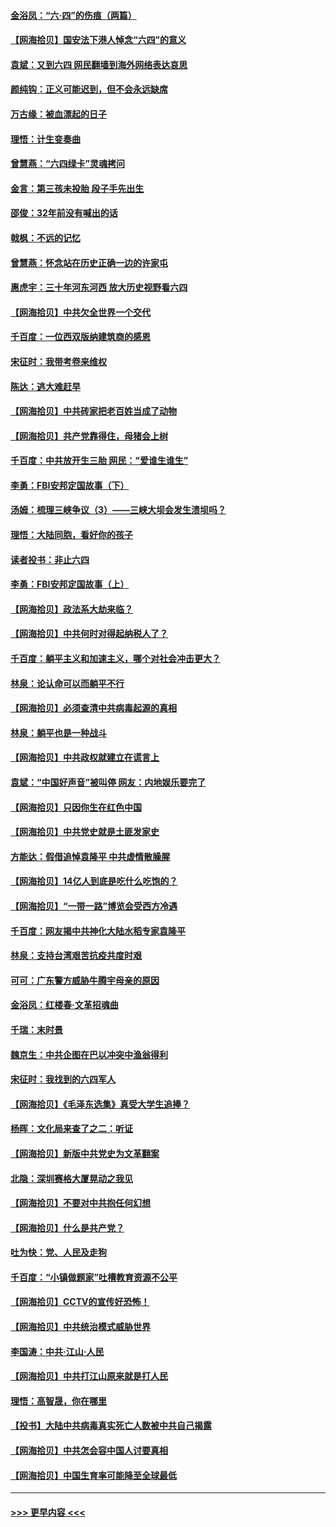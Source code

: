 #### [金浴凤：“六·四”的伤痕（两篇）](../pages/nsc993/n13001719.md?t=06061401) 
#### [【网海拾贝】国安法下港人悼念“六四”的意义](../pages/nsc993/n13001039.md?t=06061401) 
#### [袁斌：又到六四 网民翻墙到海外网络表达哀思](../pages/nsc993/n13000995.md?t=06061401) 
#### [颜纯钩：正义可能迟到，但不会永远缺席](../pages/nsc993/n13000920.md?t=06061401) 
#### [万古缘：被血漂起的日子](../pages/nsc993/n13000914.md?t=06061401) 
#### [理悟：计生变奏曲](../pages/nsc993/n13000414.md?t=06061401) 
#### [曾慧燕：“六四绿卡”灵魂拷问](../pages/nsc993/n13000277.md?t=06061401) 
#### [金言：第三孩未投胎 段子手先出生](../pages/nsc993/n13000215.md?t=06061401) 
#### [邵俊：32年前没有喊出的话](../pages/nsc993/n13000181.md?t=06061401) 
#### [戟枫：不远的记忆](../pages/nsc993/n13000121.md?t=06061401) 
#### [曾慧燕：怀念站在历史正确一边的许家屯](../pages/nsc993/n13000073.md?t=06061401) 
#### [惠虎宇：三十年河东河西 放大历史视野看六四](../pages/nsc993/n13000018.md?t=06061401) 
#### [【网海拾贝】中共欠全世界一个交代](../pages/nsc993/n12998706.md?t=06061401) 
#### [千百度：一位西双版纳建筑商的感恩](../pages/nsc993/n12998487.md?t=06061401) 
#### [宋征时：我带考卷来维权](../pages/nsc993/n12994088.md?t=06061401) 
#### [陈达：逃大难赶早](../pages/nsc993/n12993569.md?t=06061401) 
#### [【网海拾贝】中共砖家把老百姓当成了动物](../pages/nsc993/n12993483.md?t=06061401) 
#### [【网海拾贝】共产党靠得住，母猪会上树](../pages/nsc993/n12990730.md?t=06061401) 
#### [千百度：中共放开生三胎 网民：“爱谁生谁生”](../pages/nsc993/n12990644.md?t=06061401) 
#### [李勇：FBI安邦定国故事（下）](../pages/nsc993/n12987854.md?t=06061401) 
#### [汤姆：梳理三峡争议（3）——三峡大坝会发生溃坝吗？](../pages/nsc993/n12989806.md?t=06061401) 
#### [理悟：大陆同胞，看好你的孩子](../pages/nsc993/n12989778.md?t=06061401) 
#### [读者投书：非止六四](../pages/nsc993/n12989673.md?t=06061401) 
#### [李勇：FBI安邦定国故事（上）](../pages/nsc993/n12987749.md?t=06061401) 
#### [【网海拾贝】政法系大劫来临？](../pages/nsc993/n12987596.md?t=06061401) 
#### [【网海拾贝】中共何时对得起纳税人了？](../pages/nsc993/n12985578.md?t=06061401) 
#### [千百度：躺平主义和加速主义，哪个对社会冲击更大？](../pages/nsc993/n12985512.md?t=06061401) 
#### [林泉：论认命可以而躺平不行](../pages/nsc993/n12985505.md?t=06061401) 
#### [【网海拾贝】必须查清中共病毒起源的真相](../pages/nsc993/n12984276.md?t=06061401) 
#### [林泉：躺平也是一种战斗](../pages/nsc993/n12984194.md?t=06061401) 
#### [【网海拾贝】中共政权就建立在谎言上](../pages/nsc993/n12981880.md?t=06061401) 
#### [袁斌：“中国好声音”被叫停 网友：内地娱乐要完了](../pages/nsc993/n12981826.md?t=06061401) 
#### [【网海拾贝】只因你生在红色中国](../pages/nsc993/n12979096.md?t=06061401) 
#### [【网海拾贝】中共党史就是土匪发家史](../pages/nsc993/n12976478.md?t=06061401) 
#### [方能达：假借追悼袁隆平 中共虚情散臊腥](../pages/nsc993/n12976396.md?t=06061401) 
#### [【网海拾贝】14亿人到底是吃什么吃饱的？](../pages/nsc993/n12974125.md?t=06061401) 
#### [【网海拾贝】“一带一路”博览会受西方冷遇](../pages/nsc993/n12971787.md?t=06061401) 
#### [千百度：网友揭中共神化大陆水稻专家袁隆平](../pages/nsc993/n12971733.md?t=06061401) 
#### [林泉：支持台湾艰苦抗疫共度时艰](../pages/nsc993/n12971350.md?t=06061401) 
#### [可可：广东警方威胁牛腾宇母亲的原因](../pages/nsc993/n12971100.md?t=06061401) 
#### [金浴凤：红楼春·文革招魂曲](../pages/nsc993/n12970354.md?t=06061401) 
#### [千瑞：末时景](../pages/nsc993/n12970337.md?t=06061401) 
#### [魏京生：中共企图在巴以冲突中渔翁得利](../pages/nsc993/n12970286.md?t=06061401) 
#### [宋征时：我找到的六四军人](../pages/nsc993/n12970213.md?t=06061401) 
#### [【网海拾贝】《毛泽东选集》真受大学生追捧？](../pages/nsc993/n12968779.md?t=06061401) 
#### [杨晖：文化局来查了之二：听证](../pages/nsc993/n12966528.md?t=06061401) 
#### [【网海拾贝】新版中共党史为文革翻案](../pages/nsc993/n12967526.md?t=06061401) 
#### [北隐：深圳赛格大厦晃动之我见](../pages/nsc993/n12967393.md?t=06061401) 
#### [【网海拾贝】不要对中共抱任何幻想](../pages/nsc993/n12965222.md?t=06061401) 
#### [【网海拾贝】什么是共产党？](../pages/nsc993/n12962781.md?t=06061401) 
#### [吐为快：党、人民及走狗](../pages/nsc993/n12962747.md?t=06061401) 
#### [千百度：“小镇做题家”吐槽教育资源不公平](../pages/nsc993/n12962705.md?t=06061401) 
#### [【网海拾贝】CCTV的宣传好恐怖！](../pages/nsc993/n12959984.md?t=06061401) 
#### [【网海拾贝】中共统治模式威胁世界](../pages/nsc993/n12957622.md?t=06061401) 
#### [李国涛：中共‧江山‧人民](../pages/nsc993/n12957502.md?t=06061401) 
#### [【网海拾贝】中共打江山原来就是打人民](../pages/nsc993/n12954345.md?t=06061401) 
#### [理悟：高智晟，你在哪里](../pages/nsc993/n12953115.md?t=06061401) 
#### [【投书】大陆中共病毒真实死亡人数被中共自己揭露](../pages/nsc993/n12953050.md?t=06061401) 
#### [【网海拾贝】中共怎会容中国人讨要真相](../pages/nsc993/n12952161.md?t=06061401) 
#### [【网海拾贝】中国生育率可能降至全球最低](../pages/nsc993/n12948793.md?t=06061401) 

----
#### [ >>> 更早内容 <<< ](../indexes/nsc993-earlier.md)
